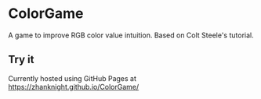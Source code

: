 # ColorGame
A game to improve RGB color value intuition. 
Based on Colt Steele's tutorial. 

## Try it
Currently hosted using GitHub Pages at https://zhanknight.github.io/ColorGame/
